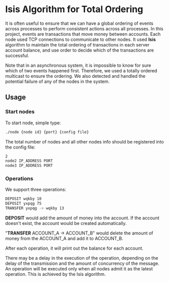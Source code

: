 # Isis Algorithm for Total Ordering

It is often useful to ensure that we can have a global ordering of events across processes to perform consistent actions across all processes. In this project, events are transactions that move money between accounts. Each node used TCP connections to communicate to other nodes. It used **Isis** algorithm to maintain the total ordering of transactions in each server account balance, and use order to decide which of the transactions are successful.

Note that in an asynchronous system, it is impossible to know for sure which of two events happened first. Therefore, we used a totally ordered multicast to ensure the ordering. We also detected and handled the potential failure of any of the nodes in the system.

## Usage

### Start nodes

To start node, simple type:
```sh
./node {node id} {port} {config file}
```

The total number of nodes and all other nodes info should be registered into the config file:

```sh
2
node2 IP_ADDRESS PORT
node3 IP_ADDRESS PORT
```

### Operations

We support three operations:

```sh
DEPOSIT wqkby 10
DEPOSIT yxpqg 75
TRANSFER yxpqg -> wqkby 13
```

**DEPOSIT** would add the amount of money into the account. If the account doesn't exist, the account would be created automatically.

"**TRANSFER** ACCOUNT_A -> ACCOUNT_B" would delete the amount of money from the ACCOUNT_A and add it to ACCOUNT_B. 

After each operation, it will print out the balance for each account. 

There may be a delay in the execution of the operation, depending on the delay of the transmission and the amount of concurrency of the message. An operation will be executed only when all nodes admit it as the latest operation. This is achieved by the Isis algorithm.
